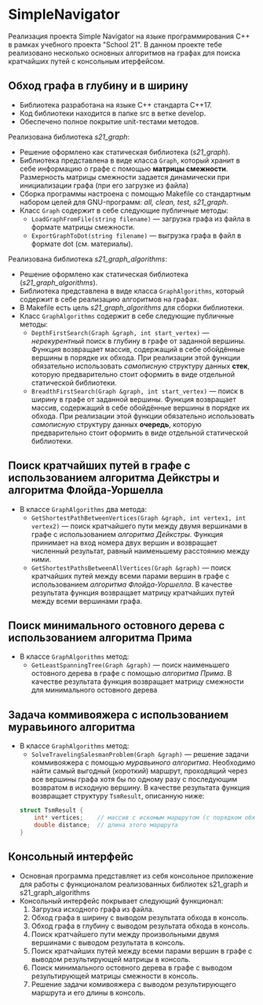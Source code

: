 # SimpleNavigator

Реализация проекта Simple Navigator на языке программирования С++ в рамках учебного проекта "School 21".
В данном проекте тебе реализовано несколько основных алгоритмов на графах для поиска кратчайших путей с консольным итерфейсом.

## Обход графа в глубину и в ширину

* Библиотека разработана на языке С++ стандарта C++17.
* Код библиотеки находится в папке src в ветке develop.
* Обеспечено полное покрытие unit-тестами методов.

Реализована библиотека _s21_graph_:
* Решение оформлено как статическая библиотека (_s21_graph_).
* Библиотека представлена в виде класса `Graph`, который хранит в себе информацию о графе с помощью **матрицы смежности**. Размерность матрицы смежности задается динамически при инициализации графа (при его загрузке из файла)
* Сборка программы настроена с помощью Makefile со стандартным набором целей для GNU-программ: _all, clean, test, s21_graph_.
* Класс `Graph` содержит в себе следующие публичные методы:
    + `LoadGraphFromFile(string filename)` — загрузка графа из файла в формате матрицы смежности.
    + `ExportGraphToDot(string filename)` — выгрузка графа в файл в формате dot (см. материалы).

Реализована библиотека _s21_graph_algorithms_:
* Решение оформлено как статическая библиотека (_s21_graph_algorithms_).
* Библиотека представлена в виде класса `GraphAlgorithms`, который содержит в себе реализацию алгоритмов на графах. 
* В Makefile есть цель _s21_graph_algorithms_ для сборки библиотеки.
* Класс `GraphAlgorithms` содержит в себе следующие публичные методы:    
    + `DepthFirstSearch(Graph &graph, int start_vertex)` — *нерекурентный* поиск в глубину в графе от заданной вершины. Функция возвращает массив, содержащий в себе обойдённые вершины в порядке их обхода. При реализации этой функции обязательно использовать *самописную* структуру данных **стек**, которую предварительно стоит оформить в виде отдельной статической библиотеки.
    + `BreadthFirstSearch(Graph &graph, int start_vertex)` — поиск в ширину в графе от заданной вершины. Функция возвращает массив, содержащий в себе обойдённые вершины в порядке их обхода. При реализации этой функции обязательно использовать *самописную* структуру данных **очередь**, которую предварительно стоит оформить в виде отдельной статической библиотеки.


## Поиск кратчайших путей в графе с использованием алгоритма Дейкстры и алгоритма Флойда-Уоршелла

* В классе `GraphAlgorithms` два метода:
    + `GetShortestPathBetweenVertices(Graph &graph, int vertex1, int vertex2)` — поиск кратчайшего пути между двумя вершинами в графе с использованием *алгоритма Дейкстры*. Функция принимает на вход номера двух вершин и возвращает численный результат, равный наименьшему расстоянию между ними.
    + `GetShortestPathsBetweenAllVertices(Graph &graph)` — поиск кратчайших путей между всеми парами вершин в графе с использованием *алгоритма Флойда-Уоршелла*. В качестве результата функция возвращает матрицу кратчайших путей между всеми вершинами графа.

## Поиск минимального остовного дерева с использованием алгоритма Прима

* В классе `GraphAlgorithms` метод:
    + `GetLeastSpanningTree(Graph &graph)` — поиск наименьшего остовного дерева в графе с помощью *алгоритма Прима*. В качестве результата функция возвращает матрицу смежности для минимального остовного дерева

## Задача коммивояжера с использованием муравьиного алгоритма

* В классе `GraphAlgorithms` метод:
    + `SolveTravelingSalesmanProblem(Graph &graph)` — решение задачи коммивояжера с помощью *муравьиного алгоритма*. Необходимо найти самый выгодный (короткий) маршрут, проходящий через все вершины графа хотя бы по одному разу с последующим возвратом в исходную вершину. В качестве результата функция возвращает структуру `TsmResult`, описанную ниже:
    ```cpp
    struct TsmResult {
        int* vertices;    // массив с искомым маршрутом (с порядком обхода вершин). Вместо int* можно использовать std::vector<int>
        double distance;  // длина этого маршрута
    }
    ``` 

## Консольный интерфейс

* Основная программа представляет из себя консольное приложение для работы с функционалом реализованных библиотек s21_graph и s21_graph_algorithms
* Консольный интерфейс покрывает следующий функционал:
    1. Загрузка исходного графа из файла.
    2. Обход графа в ширину с выводом результата обхода в консоль.
    3. Обход графа в глубину с выводом результата обхода в консоль.
    4. Поиск кратчайшего пути между произвольными двумя вершинами с выводом результата в консоль.
    5. Поиск кратчайших путей между всеми парами вершин в графе с выводом результирующей матрицы в консоль.
    6. Поиск минимального остовного дерева в графе с выводом результирующей матрицы смежности в консоль.
    7. Решение задачи комивояжера с выводом результирующего маршрута и его длины в консоль.
